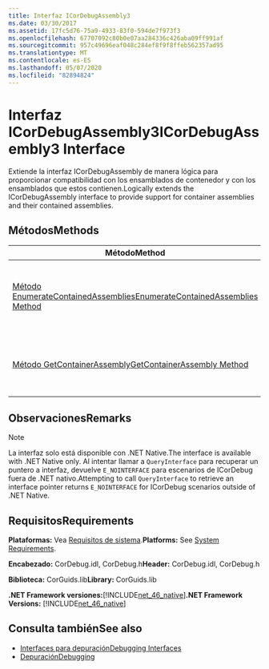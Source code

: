 ```yaml
---
title: Interfaz ICorDebugAssembly3
ms.date: 03/30/2017
ms.assetid: 17fc5d76-75a9-4933-83f0-594de7f973f3
ms.openlocfilehash: 67707092c80b0e07aa284336c426aba09ff991af
ms.sourcegitcommit: 957c49696eaf048c284ef8f9f8ffeb562357ad95
ms.translationtype: MT
ms.contentlocale: es-ES
ms.lasthandoff: 05/07/2020
ms.locfileid: "82894824"
---
```

# <a name="icordebugassembly3-interface"></a><span data-ttu-id="ad505-102">Interfaz ICorDebugAssembly3</span><span class="sxs-lookup"><span data-stu-id="ad505-102">ICorDebugAssembly3 Interface</span></span>
<span data-ttu-id="ad505-103">Extiende la interfaz ICorDebugAssembly de manera lógica para proporcionar compatibilidad con los ensamblados de contenedor y con los ensamblados que estos contienen.</span><span class="sxs-lookup"><span data-stu-id="ad505-103">Logically extends the ICorDebugAssembly interface to provide support for container assemblies and their contained assemblies.</span></span>  
  
## <a name="methods"></a><span data-ttu-id="ad505-104">Métodos</span><span class="sxs-lookup"><span data-stu-id="ad505-104">Methods</span></span>  
  
|<span data-ttu-id="ad505-105">Método</span><span class="sxs-lookup"><span data-stu-id="ad505-105">Method</span></span>|<span data-ttu-id="ad505-106">Descripción</span><span class="sxs-lookup"><span data-stu-id="ad505-106">Description</span></span>|  
|------------|-----------------|  
|[<span data-ttu-id="ad505-107">Método EnumerateContainedAssemblies</span><span class="sxs-lookup"><span data-stu-id="ad505-107">EnumerateContainedAssemblies Method</span></span>](icordebugassembly3-enumeratecontainedassemblies-method.md)|<span data-ttu-id="ad505-108">Obtiene un enumerador para los ensamblados contenidos en este ensamblado.</span><span class="sxs-lookup"><span data-stu-id="ad505-108">Gets an enumerator for the assemblies contained in this assembly.</span></span>|  
|[<span data-ttu-id="ad505-109">Método GetContainerAssembly</span><span class="sxs-lookup"><span data-stu-id="ad505-109">GetContainerAssembly Method</span></span>](icordebugassembly3-getcontainerassembly-method.md)|<span data-ttu-id="ad505-110">Devuelve el ensamblado de contenedor de este objeto `ICorDebugAssembly3`.</span><span class="sxs-lookup"><span data-stu-id="ad505-110">Returns the container assembly of this `ICorDebugAssembly3` object.</span></span>|  
  
## <a name="remarks"></a><span data-ttu-id="ad505-111">Observaciones</span><span class="sxs-lookup"><span data-stu-id="ad505-111">Remarks</span></span>  
  
> [!NOTE]
> <span data-ttu-id="ad505-112">La interfaz solo está disponible con .NET Native.</span><span class="sxs-lookup"><span data-stu-id="ad505-112">The interface is available with .NET Native only.</span></span> <span data-ttu-id="ad505-113">Al intentar llamar a `QueryInterface` para recuperar un puntero a interfaz, devuelve `E_NOINTERFACE` para escenarios de ICorDebug fuera de .NET nativo.</span><span class="sxs-lookup"><span data-stu-id="ad505-113">Attempting to call `QueryInterface` to retrieve an interface pointer returns `E_NOINTERFACE` for ICorDebug scenarios outside of .NET Native.</span></span>  
  
## <a name="requirements"></a><span data-ttu-id="ad505-114">Requisitos</span><span class="sxs-lookup"><span data-stu-id="ad505-114">Requirements</span></span>  
 <span data-ttu-id="ad505-115">**Plataformas:** Vea [Requisitos de sistema](../../get-started/system-requirements.md).</span><span class="sxs-lookup"><span data-stu-id="ad505-115">**Platforms:** See [System Requirements](../../get-started/system-requirements.md).</span></span>  
  
 <span data-ttu-id="ad505-116">**Encabezado:** CorDebug.idl, CorDebug.h</span><span class="sxs-lookup"><span data-stu-id="ad505-116">**Header:** CorDebug.idl, CorDebug.h</span></span>  
  
 <span data-ttu-id="ad505-117">**Biblioteca:** CorGuids.lib</span><span class="sxs-lookup"><span data-stu-id="ad505-117">**Library:** CorGuids.lib</span></span>  
  
 <span data-ttu-id="ad505-118">**.NET Framework versiones:**[!INCLUDE[net_46_native](../../../../includes/net-46-native-md.md)]</span><span class="sxs-lookup"><span data-stu-id="ad505-118">**.NET Framework Versions:** [!INCLUDE[net_46_native](../../../../includes/net-46-native-md.md)]</span></span>  
  
## <a name="see-also"></a><span data-ttu-id="ad505-119">Consulta también</span><span class="sxs-lookup"><span data-stu-id="ad505-119">See also</span></span>

- [<span data-ttu-id="ad505-120">Interfaces para depuración</span><span class="sxs-lookup"><span data-stu-id="ad505-120">Debugging Interfaces</span></span>](debugging-interfaces.md)
- [<span data-ttu-id="ad505-121">Depuración</span><span class="sxs-lookup"><span data-stu-id="ad505-121">Debugging</span></span>](index.md)
